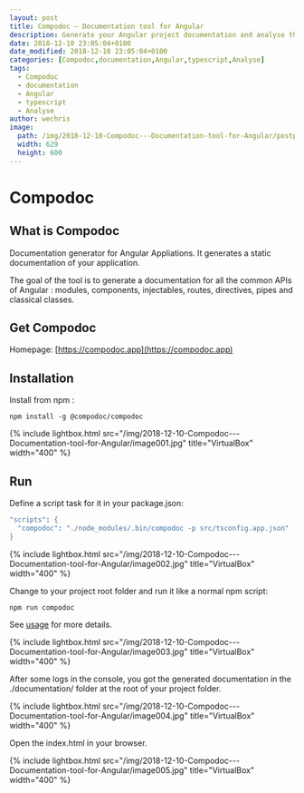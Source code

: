 ```yaml
---
layout: post
title: Compodoc — Documentation tool for Angular 
description: Generate your Angular project documentation and analyse the code.
date: 2018-12-10 23:05:04+0100
date_modified: 2018-12-10 23:05:04+0100
categories: [Compodoc,documentation,Angular,typescript,Analyse]
tags:
  - Compodoc
  - documentation
  - Angular
  - typescript
  - Analyse
author: wechris
image:
  path: /img/2018-12-10-Compodoc---Documentation-tool-for-Angular/postpreview.jpg
  width: 629
  height: 600
---
```


# Compodoc

## What is Compodoc

Documentation generator for Angular Appliations. It generates a static documentation of your application.

The goal of the tool is to generate a documentation for all the common APIs of Angular : modules, components, injectables, routes, directives, pipes and classical classes.

## Get Compodoc

Homepage: [https://compodoc.app](https://compodoc.app)

## Installation

Install from npm : 

```
npm install -g @compodoc/compodoc
```

{% include lightbox.html src="/img/2018-12-10-Compodoc---Documentation-tool-for-Angular/image001.jpg" title="VirtualBox" width="400" %}

## Run

Define a script task for it in your package.json:

```s
"scripts": {
  "compodoc": "./node_modules/.bin/compodoc -p src/tsconfig.app.json"
}
````

{% include lightbox.html src="/img/2018-12-10-Compodoc---Documentation-tool-for-Angular/image002.jpg" title="VirtualBox" width="400" %}

Change to your project root folder
and run it like a normal npm script:

```
npm run compodoc
```

See [usage](https://compodoc.app/guides/usage.html) for more details.

{% include lightbox.html src="/img/2018-12-10-Compodoc---Documentation-tool-for-Angular/image003.jpg" title="VirtualBox" width="400" %}

After some logs in the console, you got the generated documentation in the ./documentation/ folder at the root of your project folder.

{% include lightbox.html src="/img/2018-12-10-Compodoc---Documentation-tool-for-Angular/image004.jpg" title="VirtualBox" width="400" %}

Open the index.html in your browser.

{% include lightbox.html src="/img/2018-12-10-Compodoc---Documentation-tool-for-Angular/image005.jpg" title="VirtualBox" width="400" %}
